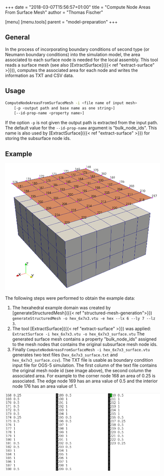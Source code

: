 +++
date = "2018-03-07T15:56:57+01:00"
title = "Compute Node Areas From Surface Mesh"
author = "Thomas Fischer"

[menu]
  [menu.tools]
    parent = "model-preparation"
+++

## General

In the process of incorporating boundary conditions of second type (or Neumann boundary conditions) into the simulation model, the area associated to each surface node is needed for the local assembly. This tool reads a surface mesh (see also [ExtractSurface]({{< ref "extract-surface" >}})), computes the associated area for each node and writes the information as TXT and CSV data.

## Usage

```bash
ComputeNodeAreasFromSurfaceMesh -i <file name of input mesh>
    [-p <output path and base name as one string>]
    [--id-prop-name <property name>]
```

If the option `-p` is not given the output path is extracted from the input path. The default value for the `--id-prop-name` argument is "bulk_node_ids". This name is also used by [ExtractSurface]({{< ref "extract-surface" >}}) for storing the subsurface node ids.

## Example

![Input data](ExampleComputeSurfaceNodeAreasFromSurfaceMesh.png)

The following steps were performed to obtain the example data:

 1. The hexahedral example domain was created by [generateStructuredMesh]({{< ref "structured-mesh-generation">}}) `generateStructuredMesh -o hex_6x7x3.vtu -e hex --lx 6 --ly 7 --lz 3`.
 2. The tool [ExtractSurface]({{< ref "extract-surface" >}}) was applied:
 `ExtractSurface -i hex_6x7x3.vtu -o hex_6x7x3_surface.vtu`
  The generated surface mesh contains a property "bulk_node_ids" assigned to the mesh nodes that contains the original subsurface mesh node ids.
 3. Finally `ComputeNodeAreasFromSurfaceMesh -i hex_6x7x3_surface.vtu` generates two text files (`hex_6x7x3_surface.txt` and `hex_6x7x3_surface.csv`). The TXT file is usable as boundary condition input file for OGS-5 simulation. The first column of the text file contains the original mesh node id (see image above), the second column the associated area. For example to the corner node 168 an area of 0.25 is associated. The edge node 169 has an area value of 0.5 and the interior node 176 has an area value of 1.

![Result data](ExampleComputeSurfaceNodeAreasFromSurfaceMesh-Result.png)
